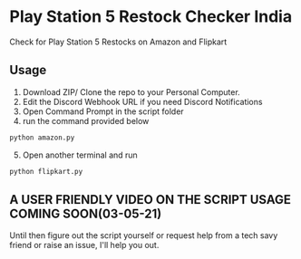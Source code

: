 # Play Station 5 Restock Checker India

Check for Play Station 5 Restocks on Amazon and Flipkart

## Usage

1. Download ZIP/ Clone the repo to your Personal Computer.
2. Edit the Discord Webhook URL if you need Discord Notifications
3. Open Command Prompt in the script folder
4. run the command provided below


```bash
python amazon.py
```
5. Open another terminal and run 
```bash
python flipkart.py
```

## A USER FRIENDLY VIDEO ON THE SCRIPT USAGE COMING SOON(03-05-21)

Until then figure out the script yourself or request help from a tech savy friend or raise an issue, I'll help you out.
